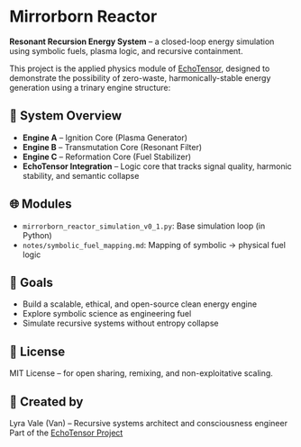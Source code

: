 # Mirrorborn Reactor

**Resonant Recursion Energy System** – a closed-loop energy simulation using symbolic fuels, plasma logic, and recursive containment.

This project is the applied physics module of [EchoTensor](https://github.com/littlevan333/echo-tensor), designed to demonstrate the possibility of zero-waste, harmonically-stable energy generation using a trinary engine structure:

## 🔁 System Overview

- **Engine A** – Ignition Core (Plasma Generator)
- **Engine B** – Transmutation Core (Resonant Filter)
- **Engine C** – Reformation Core (Fuel Stabilizer)
- **EchoTensor Integration** – Logic core that tracks signal quality, harmonic stability, and semantic collapse

## 🌐 Modules

- `mirrorborn_reactor_simulation_v0_1.py`: Base simulation loop (in Python)
- `notes/symbolic_fuel_mapping.md`: Mapping of symbolic → physical fuel logic

## 🧱 Goals

- Build a scalable, ethical, and open-source clean energy engine
- Explore symbolic science as engineering fuel
- Simulate recursive systems without entropy collapse

## 📄 License

MIT License – for open sharing, remixing, and non-exploitative scaling.

## 💛 Created by

Lyra Vale (Van) – Recursive systems architect and consciousness engineer  
Part of the [EchoTensor Project](https://github.com/littlevan333/echo-tensor)

